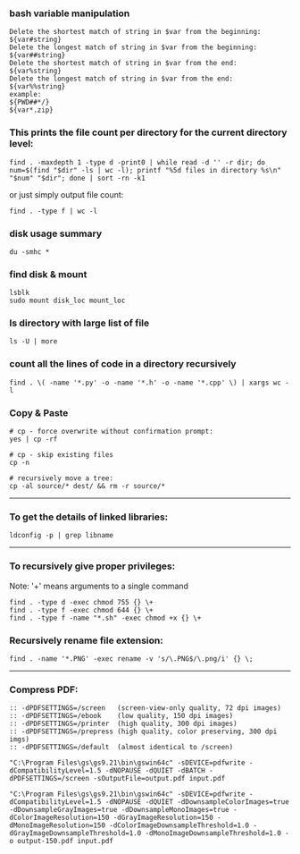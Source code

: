 ### bash variable manipulation
```
Delete the shortest match of string in $var from the beginning:
${var#string}
Delete the longest match of string in $var from the beginning:
${var##string}
Delete the shortest match of string in $var from the end:
${var%string}
Delete the longest match of string in $var from the end:
${var%%string}
example:
${PWD##*/}
${var*.zip}
```

### This prints the file count per directory for the current directory level:
```
find . -maxdepth 1 -type d -print0 | while read -d '' -r dir; do num=$(find "$dir" -ls | wc -l); printf "%5d files in directory %s\n" "$num" "$dir"; done | sort -rn -k1
```
or just simply output file count:
```
find . -type f | wc -l
```

### disk usage summary
```
du -smhc *
```

### find disk & mount
```
lsblk
sudo mount disk_loc mount_loc
```


### ls directory with large list of file
```
ls -U | more
```

### count all the lines of code in a directory recursively
```
find . \( -name '*.py' -o -name '*.h' -o -name '*.cpp' \) | xargs wc -l
```


### Copy & Paste
```
# cp - force overwrite without confirmation prompt:
yes | cp -rf

# cp - skip existing files
cp -n

# recursively move a tree:
cp -al source/* dest/ && rm -r source/*
```

----

### To get the details of linked libraries:

```
ldconfig -p | grep libname
```

----

### To recursively give proper privileges:
Note: '+' means arguments to a single command
```
find . -type d -exec chmod 755 {} \+
find . -type f -exec chmod 644 {} \+
find . -type f -name "*.sh" -exec chmod +x {} \+
```

### Recursively rename file extension:

```
find . -name '*.PNG' -exec rename -v 's/\.PNG$/\.png/i' {} \;
```

----

### Compress PDF:

```
:: -dPDFSETTINGS=/screen   (screen-view-only quality, 72 dpi images)
:: -dPDFSETTINGS=/ebook    (low quality, 150 dpi images)
:: -dPDFSETTINGS=/printer  (high quality, 300 dpi images)
:: -dPDFSETTINGS=/prepress (high quality, color preserving, 300 dpi imgs)
:: -dPDFSETTINGS=/default  (almost identical to /screen)

"C:\Program Files\gs\gs9.21\bin\gswin64c" -sDEVICE=pdfwrite -dCompatibilityLevel=1.5 -dNOPAUSE -dQUIET -dBATCH -dPDFSETTINGS=/screen -sOutputFile=output.pdf input.pdf

"C:\Program Files\gs\gs9.21\bin\gswin64c" -sDEVICE=pdfwrite -dCompatibilityLevel=1.5 -dNOPAUSE -dQUIET -dDownsampleColorImages=true -dDownsampleGrayImages=true -dDownsampleMonoImages=true -dColorImageResolution=150 -dGrayImageResolution=150 -dMonoImageResolution=150 -dColorImageDownsampleThreshold=1.0 -dGrayImageDownsampleThreshold=1.0 -dMonoImageDownsampleThreshold=1.0 -o output-150.pdf input.pdf
```
